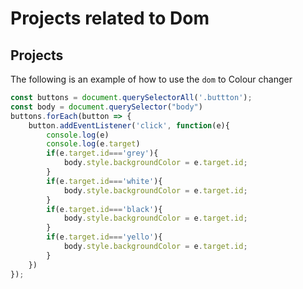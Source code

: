# Projects related to Dom
## Projects
The following is an example of how to use the `dom` to Colour changer
```javascript
const buttons = document.querySelectorAll('.buttton');
const body = document.querySelector("body")
buttons.forEach(button => {
    button.addEventListener('click', function(e){
        console.log(e)
        console.log(e.target)
        if(e.target.id==='grey'){
            body.style.backgroundColor = e.target.id;
        }
        if(e.target.id==='white'){
            body.style.backgroundColor = e.target.id;
        }
        if(e.target.id==='black'){
            body.style.backgroundColor = e.target.id;
        }
        if(e.target.id==='yello'){
            body.style.backgroundColor = e.target.id;
        }
    })    
});

```